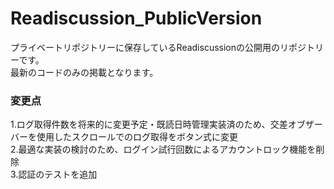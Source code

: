 # Readiscussion_PublicVersion
プライベートリポジトリーに保存しているReadiscussionの公開用のリポジトリーです。
<br>
最新のコードのみの掲載となります。
<br>
<h3>変更点</h3>
1.ログ取得件数を将来的に変更予定・既読日時管理実装済のため、交差オブザーバーを使用したスクロールでのログ取得をボタン式に変更
<br>
2.最適な実装の検討のため、ログイン試行回数によるアカウントロック機能を削除
<br>
3.認証のテストを追加
